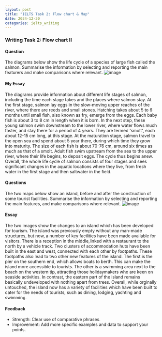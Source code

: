 ```yaml
---
layout: post
title: "IELTS Task 2: Flow chart & Map"
date: 2024-12-30
categories: ielts_writing
---
```


### Writing Task 2: Flow chart II

#### Question
The diagrams below show the life cycle of a species of large fish called the salmon.
Summarise the information by selecting and reporting the main featurers and make comparisons where relevant.
![image](https://github.com/user-attachments/assets/7afdd7c2-d9c5-4b75-a023-7c0c30453db8)

#### My Essay
The diagrams provide information about different life stages of salmon, including the time each stage takes and the places where salmon stay.
At the first stage, salmon lay eggs in the slow-moving upper reaches of the river, where there are reeds and small stones. Hatching takes about 5 to 6 months until small fish, also known as fry, emerge from the eggs. Each baby fish is about 3 to 8 cm in length when it is born. In the next step, these young salmon swim downstream to the lower river, where water flows much faster, and stay there for a period of 4 years. They are termed 'smolt', each about 12-15 cm long, at this stage.
At the maturation stage, salmon travel to the open sea and spend about 5 year there, during which time they grow into maturity. The size of each fish is about 70-76 cm, around six times as much as that of a smolt. Adult fish swim upstream from the sea to the upper river, where their life begins, to deposit eggs. The cycle thus begins anew.
Overall, the whole life cycle of salmon consists of four stages and sees significant changes in the aquatic locations where they live, from fresh water in the first stage and then saltwater in the field.

#### Questions
The two maps below show an island, before and after the construction of some tourist facilities.
Summarise the information by selecting and reporting the main features, and make comparisons where relevant.
![image](https://github.com/user-attachments/assets/3481980c-5d92-466d-9a6a-e23156345807)

#### Essay
The two images show the changes to an island which has been developed for tourism.
The island was previously empty without any man-made structures, but now, a number of key facilities have been made available for visitors. There is a reception in the middle,linked with a restaurant to the north by a vehicle track. Two clusters of accommodation huts have been built in the east and west, connected with each other by footpaths.
These footpaths also lead to two other new features of the island. The first is the pier on the southern end, which allows boats to berth. This can make the island more accessible to tourists. The other is a swimming area next to the beach on the western tip, attracting those holidaymakers who are keen on seaside activities. In contrast, the eastern part of the island remains basically undeveloped with nothing apart from trees.
Overall, while orginally untouched, the island now has a variety of facilities which have been built to cater for the needs of tourists, such as dining, lodging, yachting and swimming.


#### Feedback
- Strength: Clear use of comparative phrases.
- Improvement: Add more specific examples and data to support your points.
